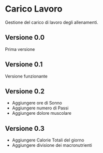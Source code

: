 # Carico Lavoro
Gestione del carico di lavoro degli allenamenti.

## Versione 0.0
Prima versione

## Versione 0.1
Versione funzionante

## Versione 0.2
* Aggiungere ore di Sonno
* Aggiungere numero di Passi
* Aggiungere dolore muscolare


## Versione 0.3 
* Aggiungere Calorie Totali del giorno
* Aggiungere divisione dei macronutrienti

